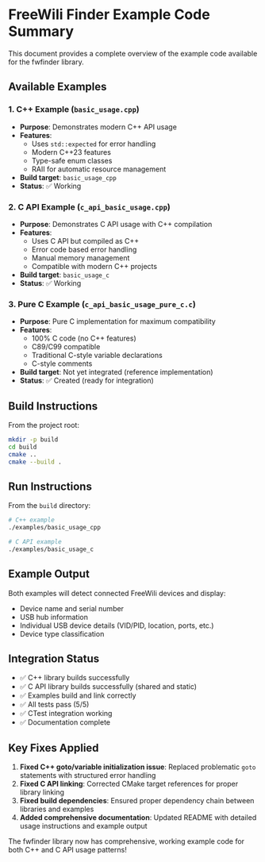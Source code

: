 # FreeWili Finder Example Code Summary

This document provides a complete overview of the example code available for the fwfinder library.

## Available Examples

### 1. C++ Example (`basic_usage.cpp`)
- **Purpose**: Demonstrates modern C++ API usage
- **Features**:
  - Uses `std::expected` for error handling
  - Modern C++23 features
  - Type-safe enum classes
  - RAII for automatic resource management
- **Build target**: `basic_usage_cpp`
- **Status**: ✅ Working

### 2. C API Example (`c_api_basic_usage.cpp`)
- **Purpose**: Demonstrates C API usage with C++ compilation
- **Features**:
  - Uses C API but compiled as C++
  - Error code based error handling
  - Manual memory management
  - Compatible with modern C++ projects
- **Build target**: `basic_usage_c`
- **Status**: ✅ Working

### 3. Pure C Example (`c_api_basic_usage_pure_c.c`)
- **Purpose**: Pure C implementation for maximum compatibility
- **Features**:
  - 100% C code (no C++ features)
  - C89/C99 compatible
  - Traditional C-style variable declarations
  - C-style comments
- **Build target**: Not yet integrated (reference implementation)
- **Status**: ✅ Created (ready for integration)

## Build Instructions

From the project root:

```bash
mkdir -p build
cd build
cmake ..
cmake --build .
```

## Run Instructions

From the `build` directory:

```bash
# C++ example
./examples/basic_usage_cpp

# C API example
./examples/basic_usage_c
```

## Example Output

Both examples will detect connected FreeWili devices and display:
- Device name and serial number
- USB hub information
- Individual USB device details (VID/PID, location, ports, etc.)
- Device type classification

## Integration Status

- ✅ C++ library builds successfully
- ✅ C API library builds successfully (shared and static)
- ✅ Examples build and link correctly
- ✅ All tests pass (5/5)
- ✅ CTest integration working
- ✅ Documentation complete

## Key Fixes Applied

1. **Fixed C++ goto/variable initialization issue**: Replaced problematic `goto` statements with structured error handling
2. **Fixed C API linking**: Corrected CMake target references for proper library linking
3. **Fixed build dependencies**: Ensured proper dependency chain between libraries and examples
4. **Added comprehensive documentation**: Updated README with detailed usage instructions and example output

The fwfinder library now has comprehensive, working example code for both C++ and C API usage patterns!
